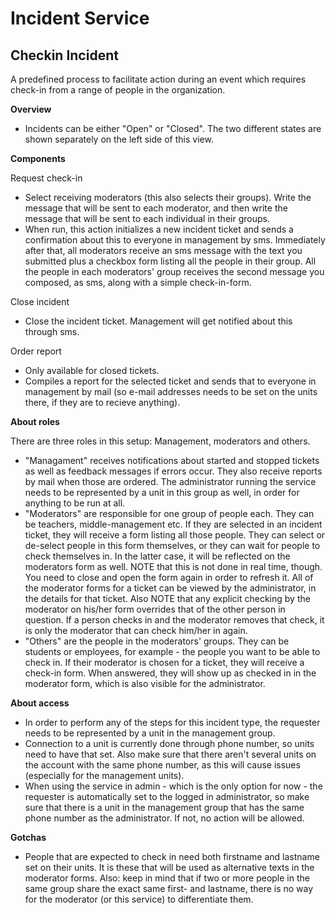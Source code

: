 Incident Service
============
## Checkin Incident ##

A predefined process to facilitate action during an event which requires check-in from a range of people in the organization.

**Overview**

* Incidents can be either "Open" or "Closed". The two different states are shown separately on the left side of this view.

**Components**

Request check-in
* Select receiving moderators (this also selects their groups). Write the message that will be sent to each moderator, and then write the message that will be sent to each individual in their groups.
* When run, this action initializes a new incident ticket and sends a confirmation about this to everyone in management by sms. Immediately after that, all moderators receive an sms message with the text you submitted plus a checkbox form listing all the people in their group. All the people in each moderators' group receives the second message you composed, as sms, along with a simple check-in-form.

Close incident
* Close the incident ticket. Management will get notified about this through sms.

Order report
* Only available for closed tickets.
* Compiles a report for the selected ticket and sends that to everyone in management by mail (so e-mail addresses needs to be set on the units there, if they are to recieve anything).

**About roles**

There are three roles in this setup: Management, moderators and others.

* "Managament" receives notifications about started and stopped tickets as well as feedback messages if errors occur. They also receive reports by mail when those are ordered. The administrator running the service needs to be represented by a unit in this group as well, in order for anything to be run at all.
* "Moderators" are responsible for one group of people each. They can be teachers, middle-management etc. If they are selected in an incident ticket, they will receive a form listing all those people. They can select or de-select people in this form themselves, or they can wait for people to check themselves in. In the latter case, it will be reflected on the moderators form as well. NOTE that this is not done in real time, though. You need to close and open the form again in order to refresh it. All of the moderator forms for a ticket can be viewed by the administrator, in the details for that ticket. Also NOTE that any explicit checking by the moderator on his/her form overrides that of the other person in question. If a person checks in and the moderator removes that check, it is only the moderator that can check him/her in again.
* "Others" are the people in the moderators' groups. They can be students or employees, for example - the people you want to be able to check in. If their moderator is chosen for a ticket, they will receive a check-in form. When answered, they will show up as checked in in the moderator form, which is also visible for the administrator.

**About access**

* In order to perform any of the steps for this incident type, the requester needs to be represented by a unit in the management group.
* Connection to a unit is currently done through phone number, so units need to have that set. Also make sure that there aren't several units on the account with the same phone number, as this will cause issues (especially for the management units).
* When using the service in admin - which is the only option for now - the requester is automatically set to the logged in administrator, so make sure that there is a unit in the management group that has the same phone number as the administrator. If not, no action will be allowed.

**Gotchas**

* People that are expected to check in need both firstname and lastname set on their units. It is these that will be used as alternative texts in the moderator forms. Also: keep in mind that if two or more people in the same group share the exact same first- and lastname, there is no way for the moderator (or this service) to differentiate them.
